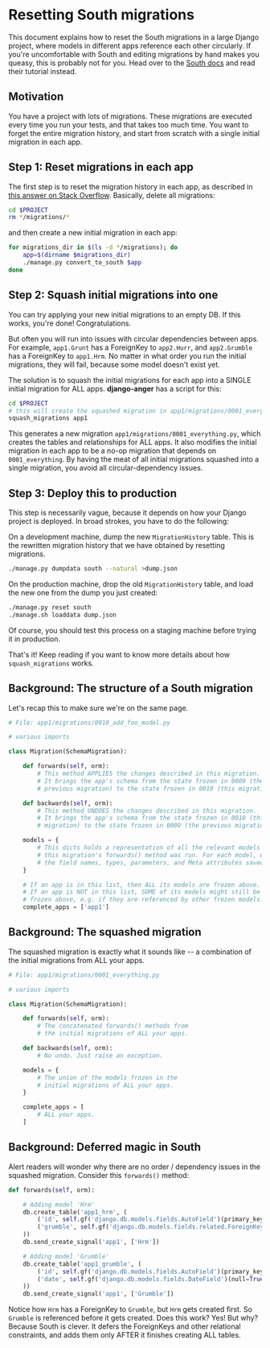 # Resetting South migrations

This document explains how to reset the South migrations in a large Django
project, where models in different apps reference each other circularly. If
you're uncomfortable with South and editing migrations by hand makes you
queasy, this is probably not for you. Head over to the [South docs][south-docs]
and read their tutorial instead.



## Motivation

You have a project with lots of migrations. These migrations are executed every
time you run your tests, and that takes too much time. You want to forget the
entire migration history, and start from scratch with a single initial
migration in each app.



## Step 1: Reset migrations in each app

The first step is to reset the migration history in each app, as described in
[this answer on Stack Overflow][so-answer]. Basically, delete all migrations:

```sh
cd $PROJECT
rm */migrations/*
```

and then create a new initial migration in each app:

```sh
for migrations_dir in $(ls -d */migrations); do
    app=$(dirname $migrations_dir)
    ./manage.py convert_to_south $app
done
```



## Step 2: Squash initial migrations into one

You can try applying your new initial migrations to an empty DB. If this works,
you're done! Congratulations.

But often you will run into issues with circular dependencies between apps.
For example, `app1.Grunt` has a ForeignKey to `app2.Hurr`, and `app2.Grumble`
has a ForeignKey to `app1.Hrm`. No matter in what order you run the initial
migrations, they will fail, because some model doesn't exist yet.

The solution is to squash the initial migrations for each app into a SINGLE
initial migration for ALL apps. **django-anger** has a script for this:

```sh
cd $PROJECT
# this will create the squashed migration in app1/migrations/0001_everything.py
squash_migrations app1
```

This generates a new migration `app1/migrations/0001_everything.py`, which
creates the tables and relationships for ALL apps. It also modifies the initial
migration in each app to be a no-op migration that depends on
`0001_everything`. By having the meat of all initial migrations squashed into a
single migration, you avoid all circular-dependency issues.



## Step 3: Deploy this to production

This step is necessarily vague, because it depends on how your Django project
is deployed. In broad strokes, you have to do the following:

On a development machine, dump the new `MigrationHistory` table. This is the
rewritten migration history that we have obtained by resetting migrations.

```sh
./manage.py dumpdata south --natural >dump.json
```

On the production machine, drop the old `MigrationHistory` table, and load the
new one from the dump you just created:

```sh
./manage.py reset south
./manage.sh loaddata dump.json
```

Of course, you should test this process on a staging machine before trying it
in production.

That's it! Keep reading if you want to know more details about how
`squash_migrations` works.



## Background: The structure of a South migration

Let's recap this to make sure we're on the same page.

```python
# File: app1/migrations/0010_add_foo_model.py

# various imports

class Migration(SchemaMigration):

    def forwards(self, orm):
        # This method APPLIES the changes described in this migration.
        # It brings the app's schema from the state frozen in 0009 (the
        # previous migration) to the state frozen in 0010 (this migration).

    def backwards(self, orm):
        # This method UNDOES the changes described in this migration.
        # It brings the app's schema from the state frozen in 0010 (this
        # migration) to the state frozen in 0009 (the previous migration).

    models = {
        # This dicts holds a representation of all the relevant models AFTER
        # this migration's forwards() method was run. For each model, we have
        # the field names, types, parameters, and Meta attributes saved here.
    }

    # If an app is in this list, then ALL its models are frozen above.
    # If an app is NOT in this list, SOME of its models might still be
    # frozen above, e.g. if they are referenced by other frozen models.
    complete_apps = ['app1']
```



## Background: The squashed migration

The squashed migration is exactly what it sounds like --
a combination of the initial migrations from ALL your apps.

```python
# File: app1/migrations/0001_everything.py

# various imports

class Migration(SchemaMigration):

    def forwards(self, orm):
        # The concatenated forwards() methods from
        # the initial migrations of ALL your apps.

    def backwards(self, orm):
        # No undo. Just raise an exception.

    models = {
        # The union of the models frozen in the
        # initial migrations of ALL your apps.
    }

    complete_apps = [
        # ALL your apps.
    ]
```



## Background: Deferred magic in South

Alert readers will wonder why there are no order / dependency issues in the
squashed migration. Consider this `forwards()` method:

```python
def forwards(self, orm):

    # Adding model 'Hrm'
    db.create_table('app1_hrm', (
        ('id', self.gf('django.db.models.fields.AutoField')(primary_key=True)),
        ('grumble', self.gf('django.db.models.fields.related.ForeignKey')(default=None, to=orm['app1.grumble'], null=True, blank=True)),
    ))
    db.send_create_signal('app1', ['Hrm'])

    # Adding model 'Grumble'
    db.create_table('app1_grumble', (
        ('id', self.gf('django.db.models.fields.AutoField')(primary_key=True)),
        ('date', self.gf('django.db.models.fields.DateField')(null=True, blank=True)),
    ))
    db.send_create_signal('app1', ['Grumble'])
```

Notice how `Hrm` has a ForeignKey to `Grumble`, but `Hrm` gets created first.
So `Grumble` is referenced before it gets created. Does this work? Yes! But
why? Because South is clever. It defers the ForeignKeys and other relational
constraints, and adds them only AFTER it finishes creating ALL tables.



[so-answer]: http://stackoverflow.com/a/4656070
[south-docs]: http://south.readthedocs.org/en/latest/index.html
